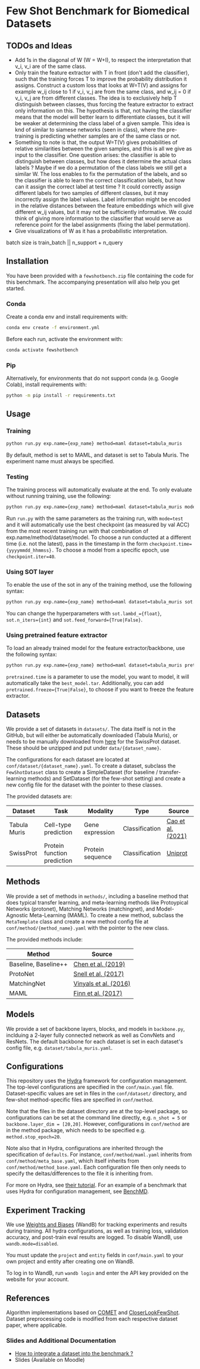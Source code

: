 # Few Shot Benchmark for Biomedical Datasets

## TODOs and Ideas

* Add 1s in the diagonal of W (W = W+I), to respect the interpretation that v_i, v_i are of the same class.
* Only train the feature extractor with T in front (don't add the classifier), such that the training forces T to
  improve the probability distribution it assigns. Construct a custom loss that looks at W=T(V) and assigns for example
  w_ij close to 1 if v_i, v_j are from the same class, and w_ij = 0 if v_i, v_j are from different classes. The idea is
  to exclusively help T distinguish between classes, thus forcing the feature extractor to extract only information on
  this. The hypothesis is that, not having the classifier means that the model will better learn to differentiate
  classes, but it will be weaker at determining the class label of a given sample. This idea is knd of similar to
  siamese networks (seen in class), where the pre-training is predicting whether samples are of the same class or not.
* Something to note is that, the output W=T(V) gives probabilities of relative similarities between the given samples,
  and this is all we give as input to the classifier. One question arises: the classifier is able to distinguish between
  classes, but how does it determine the actual class labels ? Maybe if we do a permutation of the class labels we still
  get a similar W. The loss enables to fix the permutation of the labels, and so the classifier is able to learn the
  correct classification labels, but how can it assign the correct label at test time ? It could correctly assign
  different labels for two samples of different classes, but it may incorrectly assign the label values. Label
  information might be encoded in the relative distances between the feature embeddings which will give different w_ij
  values, but it may not be sufficiently informative. We could think of giving more information to the classifier that
  would serve as reference point for the label assignments (fixing the label permutation).
* Give visualizations of W as it has a probabilistic interpretation.


batch size is train_batch || n_support + n_query

## Installation

You have been provided with a `fewshotbench.zip` file containing the code for this benchmark. The accompanying
presentation will also help you get started.

### Conda

Create a conda env and install requirements with:

```bash
conda env create -f environment.yml 
```

Before each run, activate the environment with:

```bash
conda activate fewshotbench
```

### Pip

Alternatively, for environments that do not support
conda (e.g. Google Colab), install requirements with:

```bash
python -m pip install -r requirements.txt
```

## Usage

### Training

```bash
python run.py exp.name={exp_name} method=maml dataset=tabula_muris
```

By default, method is set to MAML, and dataset is set to Tabula Muris.
The experiment name must always be specified.

### Testing

The training process will automatically evaluate at the end. To only evaluate without
running training, use the following:

```bash
python run.py exp.name={exp_name} method=maml dataset=tabula_muris mode=test
```

Run `run.py` with the same parameters as the training run, with `mode=test` and it will automatically use the
best checkpoint (as measured by val ACC) from the most recent training run with that combination of
exp.name/method/dataset/model. To choose a run conducted at a different time (i.e. not the latest), pass in the
timestamp
in the form `checkpoint.time={yyyymmdd_hhmmss}.` To choose a model from a specific epoch, use `checkpoint.iter=40`.

### Using SOT layer

To enable the use of the sot in any of the training method, use the following syntax:

```bash
python run.py exp.name={exp_name} method=maml dataset=tabula_muris sot.enable=True
```

You can change the hyperparameters with `sot.lambd_={float}`, `sot.n_iters={int}` and `sot.feed_forward={True|False}`.

### Using pretrained feature extractor

To load an already trained model for the feature extractor/backbone, use the following syntax:

```bash
python run.py exp.name={exp_name} method=maml dataset=tabula_muris pretrained.enable=True pretrained.time={yyyymmdd_hhmmss}
```

`pretrained.time` is a parameter to use the model, you want to model, it will automatically take the `best_model.tar`. 
Additionally, you can add `pretrained.freeze={True|False}`, to choose if you want to freeze the feature extractor.

## Datasets

We provide a set of datasets in `datasets/`. The data itself is not in the GitHub, but will either be automatically
downloaded
(Tabula Muris), or needs to be manually downloaded
from [here](https://drive.google.com/drive/u/0/folders/1IlyK9_utaiNjlS8RbIXn1aMQ_5vcUy5P)
for the SwissProt dataset. These should be unzipped and put under `data/{dataset_name}`.

The configurations for each dataset are located at `conf/dataset/{dataset_name}.yaml`.
To create a dataset, subclass the `FewShotDataset` class to create a SimpleDataset (for baseline / transfer-learning
methods) and
SetDataset (for the few-shot setting) and create a new config file for the dataset with the pointer to these classes.

The provided datasets are:

| Dataset      | Task                        | Modality         | Type           | Source                                                |
|--------------|-----------------------------|------------------|----------------|-------------------------------------------------------|
| Tabula Muris | Cell-type prediction        | Gene expression  | Classification | [Cao et al. (2021)](https://arxiv.org/abs/2007.07375) |
| SwissProt    | Protein function prediction | Protein sequence | Classification | [Uniprot](https://www.uniprot.org/)                   |

## Methods

We provide a set of methods in `methods/`, including a baseline method that does typical transfer
learning, and meta-learning methods like Protoypical Networks (protonet), Matching Networks (matchingnet),
and Model-Agnostic Meta-Learning (MAML). To create a new method, subclass the `MetaTemplate` class and
create a new method config file at `conf/method/{method_name}.yaml` with the pointer to the new class.

The provided methods include:

| Method               | Source                                                                                                                       | 
|----------------------|------------------------------------------------------------------------------------------------------------------------------|
| Baseline, Baseline++ | [Chen et al. (2019)](https://arxiv.org/pdf/1904.04232.pdf)                                                                   |
| ProtoNet             | [Snell et al. (2017)](https://proceedings.neurips.cc/paper_files/paper/2017/file/cb8da6767461f2812ae4290eac7cbc42-Paper.pdf) |
| MatchingNet          | [Vinyals et al. (2016)](https://proceedings.neurips.cc/paper/2016/file/90e1357833654983612fb05e3ec9148c-Paper.pdf)           |
| MAML                 | [Finn et al. (2017)](https://proceedings.mlr.press/v70/finn17a/finn17a.pdf)                                                  |

## Models

We provide a set of backbone layers, blocks, and models in `backbone.py`, inclduing a 2-layer fully connected network as
well as ConvNets and ResNets. The default backbone for each dataset is set in each dataset's config file,
e.g. `dataset/tabula_muris.yaml`.

## Configurations

This repository uses the [Hydra](https://github.com/facebookresearch/hydra) framework for configuration management.
The top-level configurations are specified in the `conf/main.yaml` file. Dataset-specific values are set in files in
the `conf/dataset/` directory, and few-shot method-specific files are specified in `conf/method`.

Note that the files in the dataset directory are at the top-level package, so configurations can be set at the command
line directly, e.g. `n_shot = 5` or `backbone.layer_dim = [20,20]`. However, configurations in `conf/method` are in
the method package, which needs to be specified e.g. `method.stop_epoch=20`.

Note also that in Hydra, configurations are inherited through the specification of `defaults`. For instance,
`conf/method/maml.yaml` inherits from `conf/method/meta_base.yaml`, which itself inherits from
`conf/method/method_base.yaml`. Each configuration file then only needs to specify the deltas/differences
to the file it is inheriting from.

For more on Hydra, see [their tutorial](https://hydra.cc/docs/intro/). For an example of a benchmark that uses Hydra
for configuration management, see [BenchMD](https://github.com/rajpurkarlab/BenchMD).

## Experiment Tracking

We use [Weights and Biases](https://wandb.ai/) (WandB) for tracking experiments and results during training.
All hydra configurations, as well as training loss, validation accuracy, and post-train eval results are logged.
To disable WandB, use `wandb.mode=disabled`.

You must update the `project` and `entity` fields in `conf/main.yaml` to your own project and entity after creating one
on WandB.

To log in to WandB, run `wandb login` and enter the API key provided on the website for your account.

## References

Algorithm implementations based on [COMET](https://github.com/snap-stanford/comet)
and [CloserLookFewShot](https://github.com/wyharveychen/CloserLookFewShot). Dataset
preprocessing code is modified from each respective dataset paper, where applicable.

### Slides and Additional Documentation

- [How to integrate a dataset into the benchmark ?](https://docs.google.com/document/d/11JNrneGe9Drb1tO3Sq0ZaIPBeANIzXUxJqm9Kq1oZYM/edit)
- Slides (Available on Moodle)

